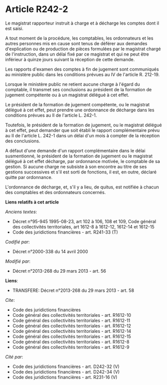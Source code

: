 # Article R242-2

Le magistrat rapporteur instruit à charge et à décharge les comptes dont il est saisi.

A tout moment de la procédure, les comptables, les ordonnateurs et les autres personnes mis en cause sont tenus de déférer
aux demandes d'explication ou de production de pièces formulées par le magistrat chargé de l'instruction, dans un délai fixé
par ce magistrat et qui ne peut être inférieur à quinze jours suivant la réception de cette demande. 

Les rapports d'examen des comptes à fin de jugement sont communiqués au ministère public dans les conditions prévues au IV de
l'article R. 212-19. 

Lorsque le ministère public ne retient aucune charge à l'égard du comptable, il transmet ses conclusions au président de la
formation de jugement compétente ou à un magistrat délégué à cet effet. 

Le président de la formation de jugement compétente, ou le magistrat délégué à cet effet, peut prendre une ordonnance de
décharge dans les conditions prévues au II de l'article L. 242-1.

Toutefois, le président de la formation de jugement, ou le magistrat délégué à cet effet, peut demander que soit établi le
rapport complémentaire prévu au II de l'article L. 242-1 dans un délai d'un mois à compter de la réception des conclusions.

A défaut d'une demande d'un rapport complémentaire dans le délai susmentionné, le président de la formation de jugement ou le
magistrat délégué à cet effet décharge, par ordonnance motivée, le comptable de sa gestion. Si aucune charge ne subsiste à
son encontre au titre de ses gestions successives et s'il est sorti de fonctions, il est, en outre, déclaré quitte par
ordonnance.

L'ordonnance de décharge, et, s'il y a lieu, de quitus, est notifiée à chacun des comptables et des ordonnateurs concernés.

**Liens relatifs à cet article**

_Anciens textes_:

  - Décret n°95-945 1995-08-23, art 102 à 106, 108 et 109, Code général des collectivités territoriales, art 1612-8 à 1612-12, 1612-14 et 1612-15
  - Code des juridictions financières - art. R241-33 (T)

_Codifié par_:

  - Décret n°2000-338 du 14 avril 2000

_Modifié par_:

  - Décret n°2013-268 du 29 mars 2013 - art. 56

**Liens**:

  - TRANSFERE: Décret n°2013-268 du 29 mars 2013 - art. 58

_Cite_:

  - Code des juridictions financières
  - Code général des collectivités territoriales - art. R1612-10
  - Code général des collectivités territoriales - art. R1612-11
  - Code général des collectivités territoriales - art. R1612-12
  - Code général des collectivités territoriales - art. R1612-14
  - Code général des collectivités territoriales - art. R1612-15
  - Code général des collectivités territoriales - art. R1612-8
  - Code général des collectivités territoriales - art. R1612-9

_Cité par_:

  - Code des juridictions financières - art. D242-32 (V)
  - Code des juridictions financières - art. D242-34 (V)
  - Code des juridictions financières - art. R231-16 (V)
